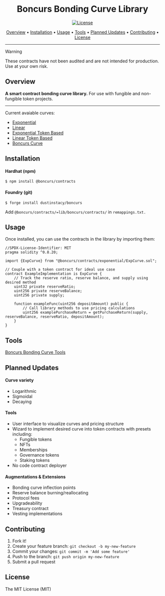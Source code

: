 <h1 align="center">
Boncurs Bonding Curve Library
</h1>

<p align="center">
   <a href="#license">
    <img src="https://img.shields.io/badge/License-MIT-brightgreen" alt="License">
  </a>
</p>

<p align="center">
  <a href="#overview">Overview</a> •
  <a href="#installation">Installation</a> •
  <a href="#usage">Usage</a> •
  <a href="#tools">Tools</a> •
  <a href="#planned-updates">Planned Updates</a> •
  <a href="#contributing">Contributing</a> •
  <a href="#license">License</a>
</p>

---

> [!Warning]
> These contracts have not been audited and are not intended for production. Use at your own risk.

## Overview

**A smart contract bonding curve library.** For use with fungible and non-fungible token projects.

---

Current avaiable curves: 
* [Exponential](src/contracts/exponential/ExpCurve.sol) 
* [Linear](src/contracts/linear/LinCurve.sol) 
* [Exponential Token Based](src/contracts/exponential/ExpTokenBasedCurve.sol) 
* [Linear Token Based](src/contracts/linear/LinTokenBasedCurve.sol)
* [Boncurs Curve](src/contracts/experimental/BoncursCurve.sol)

## Installation

#### Hardhat (npm)

```
$ npm install @boncurs/contracts
```

#### Foundry (git)

```
$ forge install dustinstacy/boncurs
```

Add `@boncurs/contracts/=lib/boncurs/contracts/` in `remappings.txt.`

## Usage

Once installed, you can use the contracts in the library by importing them:

```solidity
//SPDX-License-Identifier: MIT
pragma solidity ^0.8.20;

import {ExpCurve} from "@boncurs/contracts/exponential/ExpCurve.sol";

// Couple with a token contract for ideal use case
contract ExampleImplementation is ExpCurve {
    // Track the reserve ratio, reserve balance, and supply using desired method
    uint32 private reserveRatio;
    uint256 private reserveBalance;
    uint256 private supply;

    function exampleFunc(uint256 depositAmount) public {
        // Call library methods to use pricing calculations
        uint256 examplePurchaseReturn = getPurchaseReturn(supply, reserveBalance, reserveRatio, depositAmount);
    }
}
```

## Tools

[Boncurs Bonding Curve Tools](https://github.com/dustinstacy/boncurs-tools)

## Planned Updates

#### Curve variety
* Logarithmic
* Sigmoidal
* Decaying

#### Tools
* User interface to visualize curves and pricing structure
* Wizard to implement desired curve into token contracts with presets including:
    * Fungible tokens
    * NFTs
    * Memberships
    * Governance tokens
    * Staking tokens
* No code contract deployer

#### Augmentations & Extensions
* Bonding curve inflection points
* Reserve balance burning/reallocating
* Protocol fees
* Upgradeability
* Treasury contract
* Vesting implementations

## Contributing

1. Fork it!
2. Create your feature branch: `git checkout -b my-new-feature`
3. Commit your changes: `git commit -m 'Add some feature'`
4. Push to the branch: `git push origin my-new-feature`
5. Submit a pull request

## License

The MIT License (MIT)

